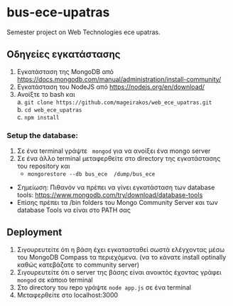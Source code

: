 # bus-ece-upatras
Semester project on Web Technologies ece upatras.  
  
## Οδηγείες εγκατάστασης  
1)	Εγκατάσταση της MongoDB από https://docs.mongodb.com/manual/administration/install-community/
2)	Εγκατάσταση του NodeJS από https://nodejs.org/en/download/  
3)	Ανοίξτε το bash και  
a.	`git clone https://github.com/mageirakos/web_ece_upatras.git`     
b.	`cd web_ece_upatras`      
c.	`npm install`    


### Setup the database:   
1)	Σε ένα terminal γράψτε  ` mongod` για να ανοίξει ένα mongo server    
2)	Σε ένα άλλο terminal μεταφερθείτε στο directory της εγκατάστασης του repository και  
    -	`mongorestore --db bus_ece  /dump/bus_ece`    

* Σημείωση: Πιθανόν να πρέπει να γίνει εγκατάσταση των database tools: https://www.mongodb.com/try/download/database-tools
* Επίσης πρέπει τα /bin folders του Mongo Community Server και των database Tools να είναι στο PATH σας
  

## Deployment   
1)	Σιγουρευτείτε ότι η βάση έχει εγκατασταθεί σωστά ελέγχοντας μέσω του MongoDB Compass τα περιεχόμενα. (να το κάνατε install optinally καθώς κατεβάζατε το community server)
2)	Σιγουρευτείτε ότι ο server της βάσης είναι ανοικτός έχοντας γράφει `mongod` σε κάποιο terminal   
3)	Στο directory του repo γράψτε `node app.js`  σε ένα terminal    
4)	Μεταφερθείτε στο localhost:3000  

